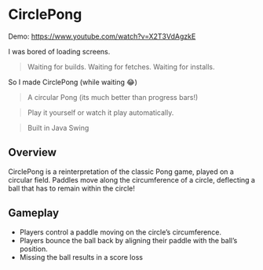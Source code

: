 # CirclePong

Demo: https://www.youtube.com/watch?v=X2T3VdAgzkE

I was bored of loading screens.
> Waiting for builds. Waiting for fetches. Waiting for installs.

So I made CirclePong (while waiting 😂) 

> A circular Pong (its much better than progress bars!)

> Play it yourself or watch it play automatically.

> Built in Java Swing

## Overview

CirclePong is a reinterpretation of the classic Pong game, played on a circular field. Paddles move along the circumference of a circle, deflecting a ball that has to remain within the circle!

## Gameplay

* Players control a paddle moving on the circle’s circumference.
* Players bounce the ball back by aligning their paddle with the ball’s position.
* Missing the ball results in a score loss
